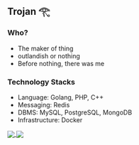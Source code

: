## Trojan 𓂀

### Who?
- The maker of thing 
- outlandish or nothing
- Before nothing, there was me

### Technology Stacks
- Language: Golang, PHP, C++
- Messaging: Redis
- DBMS: MySQL, PostgreSQL, MongoDB
- Infrastructure: Docker

<a href="https://github.com/thedevsaddam">
  <img align="center" src="https://github-readme-stats.vercel.app/api?username=ichtrojan&theme=nord&show_icons=true&count_private=true&hide=contribs&line_height=40" />
</a>
<a href="https://github.com/thedevsaddam">
  <img align="center" src="https://github-readme-stats.vercel.app/api/top-langs/?username=ichtrojan&theme=nord&langs_count=4&hide=javascript,html,css,erlang" />
</a>
